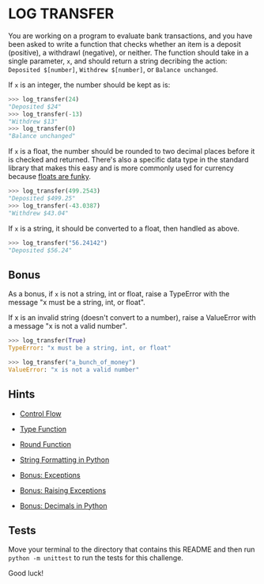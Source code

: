 # LOG TRANSFER

You are working on a program to evaluate bank transactions, and you have been asked to write a function that checks whether an item is a deposit (positive), a withdrawl (negative), or neither. The function should take in a single parameter, `x`, and should return a string decribing the action: `Deposited $[number]`, `Withdrew $[number]`, or `Balance unchanged`.

If `x` is an integer, the number should be kept as is:

```python
>>> log_transfer(24)
"Deposited $24"
>>> log_transfer(-13)
"Withdrew $13"
>>> log_transfer(0)
"Balance unchanged"
```

If `x` is a float, the number should be rounded to two decimal places before it is checked and returned. There's also a specific data type in the standard library that makes this easy and is more commonly used for currency because [floats are funky](https://www.youtube.com/watch?v=PZRI1IfStY0&ab_channel=Computerphile).

```python
>>> log_transfer(499.2543)
"Deposited $499.25"
>>> log_transfer(-43.0387)
"Withdrew $43.04"
```

If `x` is a string, it should be converted to a float, then handled as above.

```python
>>> log_transfer("56.24142")
"Deposited $56.24"
```

## Bonus

As a bonus, if `x` is not a string, int or float, raise a TypeError with the message "x must be a string, int, or float".

If x is an invalid string (doesn't convert to a number), raise a ValueError with a message "x is not a valid number".

```python
>>> log_transfer(True)
TypeError: "x must be a string, int, or float"

>>> log_transfer("a_bunch_of_money")
ValueError: "x is not a valid number"
```

## Hints

- [Control Flow](https://docs.python.org/3/tutorial/controlflow.html)
- [Type Function](https://docs.python.org/3/library/functions.html#type)
- [Round Function](https://docs.python.org/3/library/functions.html#round)
- [String Formatting in Python](https://www.w3schools.com/python/ref_string_format.asp)

- [Bonus: Exceptions](https://docs.python.org/3/library/exceptions.html)
- [Bonus: Raising Exceptions](https://docs.python.org/3/tutorial/errors.html#raising-exceptions)
- [Bonus: Decimals in Python](https://docs.python.org/3/library/decimal.html)

## Tests

Move your terminal to the directory that contains this README and then run `python -m unittest` to run the tests for this challenge.

Good luck!
